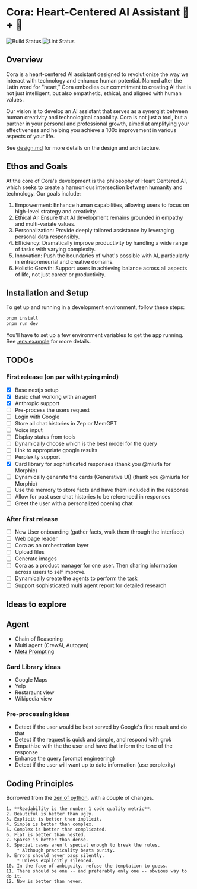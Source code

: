 # Cora: Heart-Centered AI Assistant 🤖 + 💙

![Build Status](https://github.com/TechNickAI/cora-morphic/actions/workflows/build.yml/badge.svg)
![Lint Status](https://github.com/TechNickAI/cora-morphic/actions/workflows/linter.yml/badge.svg)

## Overview

Cora is a heart-centered AI assistant designed to revolutionize the way we interact with technology and enhance human potential. Named after the Latin word for "heart," Cora embodies our commitment to creating AI that is not just intelligent, but also empathetic, ethical, and aligned with human values.

Our vision is to develop an AI assistant that serves as a synergist between human creativity and technological capability. Cora is not just a tool, but a partner in your personal and professional growth, aimed at amplifying your effectiveness and helping you achieve a 100x improvement in various aspects of your life.

See [design.md](docs/design.md) for more details on the design and architecture.

## Ethos and Goals

At the core of Cora's development is the philosophy of Heart Centered AI, which seeks to create a harmonious intersection between humanity and technology. Our goals include:

1. Empowerment: Enhance human capabilities, allowing users to focus on high-level strategy and creativity.
2. Ethical AI: Ensure that AI development remains grounded in empathy and multi-variate values.
3. Personalization: Provide deeply tailored assistance by leveraging personal data responsibly.
4. Efficiency: Dramatically improve productivity by handling a wide range of tasks with varying complexity.
5. Innovation: Push the boundaries of what's possible with AI, particularly in entrepreneurial and creative domains.
6. Holistic Growth: Support users in achieving balance across all aspects of life, not just career or productivity.

## Installation and Setup

To get up and running in a development environment, follow these steps:

```bash
pnpm install
pnpm run dev
```

You'll have to set up a few environment variables to get the app running. See [.env.example](.env.example) for more details.

## TODOs

### First release (on par with typing mind)

-   [x] Base nextjs setup
-   [x] Basic chat working with an agent
-   [X] Anthropic support
-   [ ] Pre-process the users request
-   [ ] Login with Google
-   [ ] Store all chat histories in Zep or MemGPT
-   [ ] Voice input
-   [ ] Display status from tools
-   [ ] Dynamically choose which is the best model for the query
-   [ ] Link to appropriate google results
-   [ ] Perplexity support
-   [X] Card library for sophisticated responses (thank you @miurla for Morphic)
-   [ ] Dynamically generate the cards (Generative UI) (thank you @miurla for Morphic)
-   [ ] Use the memory to store facts and have them included in the response
-   [ ] Allow for past user chat histories to be referenced in responses
-   [ ] Greet the user with a personalized opening chat

### After first release

-   [ ] New User onboarding (gather facts, walk them through the interface)
-   [ ] Web page reader
-   [ ] Cora as an orchestration layer
-   [ ] Upload files
-   [ ] Generate images
-   [ ] Cora as a product manager for one user. Then sharing information across users to self improve.
-   [ ] Dynamically create the agents to perform the task
-   [ ] Support sophisticated multi agent report for detailed research

## Ideas to explore

## Agent

-   Chain of Reasoning
-   Multi agent (CrewAI, Autogen)
-   [Meta Prompting](https://arxiv.black/pdf/2401.12954)

### Card Library ideas

-   Google Maps
-   Yelp
-   Restaraunt view
-   Wikipedia view

### Pre-processing ideas

-   Detect if the user would be best served by Google's first result and do that
-   Detect if the request is quick and simple, and respond with grok
-   Empathize with the the user and have that inform the tone of the response
-   Enhance the query (prompt engineering)
-   Detect if the user will want up to date information (use perplexity)

## Coding Principles

Borrowed from the [zen of python](http://c2.com/cgi/wiki?PythonPhilosophy), with a couple of changes.

```text
1. **Readability is the number 1 code quality metric**.
2. Beautiful is better than ugly.
3. Explicit is better than implicit.
4. Simple is better than complex.
5. Complex is better than complicated.
6. Flat is better than nested.
7. Sparse is better than dense.
8. Special cases aren't special enough to break the rules.
    * Although practicality beats purity.
9. Errors should never pass silently.
    * Unless explicitly silenced.
10. In the face of ambiguity, refuse the temptation to guess.
11. There should be one -- and preferably only one -- obvious way to do it.
12. Now is better than never.
```
